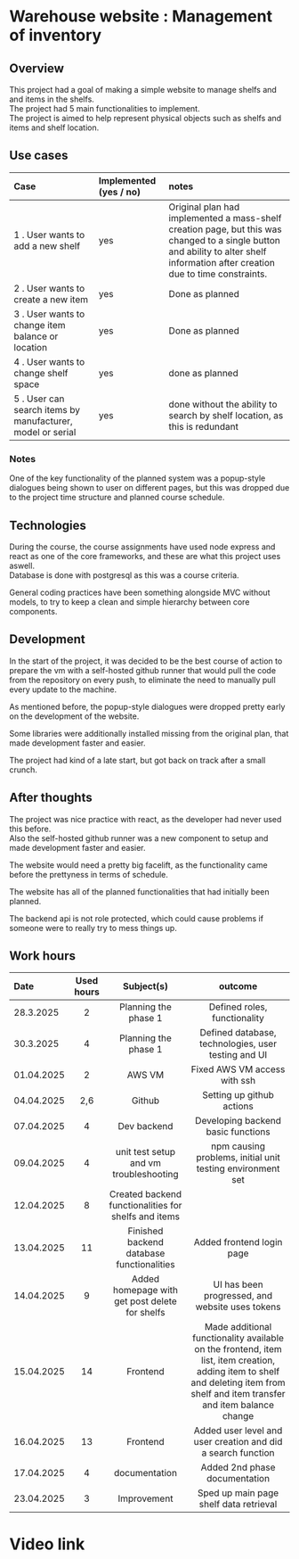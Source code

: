 # Warehouse website : Management of inventory
## Overview
This project had a goal of making a simple website to manage shelfs and and items in the shelfs. <br />
The project had 5 main functionalities to implement. <br /> The project is aimed to help represent physical objects such as shelfs and items and shelf location.

## Use cases

| Case | Implemented (yes / no) | notes |
| :--- | :--- | :--- |
| 1 . User wants to add a new shelf | yes | Original plan had implemented a mass-shelf creation page, but this was changed to a single button and ability to alter shelf information after creation due to time constraints. |
| 2 . User wants to create a new item | yes | Done as planned |
| 3 . User wants to change item balance or location | yes | Done as planned | 
| 4 . User wants to change shelf space | yes | done as planned |
| 5 . User can search items by manufacturer, model or serial | yes | done without the ability to search by shelf location, as this is redundant |

### Notes
One of the key functionality of the planned system was a popup-style dialogues being shown to user on different pages, but this was dropped due to the project time structure and planned course schedule.

## Technologies

During the course, the course assignments have used node express and react as one of the core frameworks, and these are what this project uses aswell.<br />
Database is done with postgresql as this was a course criteria. <br />

General coding practices have been something alongside MVC without models, to try to keep a clean and simple hierarchy between core components.

## Development

In the start of the project, it was decided to be the best course of action to prepare the vm with a self-hosted github runner that would pull the code from the repository on every push, to eliminate the need to manually pull every update to the machine. <br />

As mentioned before, the popup-style dialogues were dropped pretty early on the development of the website. <br />

Some libraries were additionally installed missing from the original plan, that made development faster and easier. <br />

The project had kind of a late start, but got back on track after a small crunch.

## After thoughts

The project was nice practice with react, as the developer had never used this before. <br />
Also the self-hosted github runner was a new component to setup and made development faster and easier.
<br />

The website would need a pretty big facelift, as the functionality came before the prettyness in terms of schedule. <br />

The website has all of the planned functionalities that had initially been planned.

The backend api is not role protected, which could cause problems if someone were to really try to mess things up.

## Work hours


| Date  | Used hours | Subject(s) |  outcome |
| :---  |     :---:      |     :---:      |     :---:      |
| 28.3.2025  | 2 | Planning the phase 1  | Defined roles, functionality  |
| 30.3.2025  | 4 | Planning the phase 1  | Defined database, technologies, user testing and UI  |
| 01.04.2025 | 2 | AWS VM | Fixed AWS VM access with ssh |
| 04.04.2025 | 2,6 | Github | Setting up github actions |
| 07.04.2025 | 4   | Dev backend | Developing backend basic functions |
| 09.04.2025 | 4   | unit test setup and vm troubleshooting | npm causing problems, initial unit testing environment set |
| 12.04.2025 | 8   | Created backend functionalities for shelfs and items |
| 13.04.2025 | 11   | Finished backend database functionalities| Added frontend login page | 
| 14.04.2025 | 9    | Added homepage with get post delete for shelfs | UI has been progressed, and website uses tokens | 
| 15.04.2025 | 14  | Frontend | Made additional functionality available on the frontend, item list, item creation, adding item to shelf and deleting item from shelf and item transfer and item balance change |
| 16.04.2025 | 13 | Frontend | Added user level and user creation and did a search function |
| 17.04.2025 | 4 | documentation | Added 2nd phase documentation |
| 23.04.2025 | 3 | Improvement | Sped up main page shelf data retrieval |

# Video link
